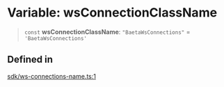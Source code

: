 # Variable: wsConnectionClassName

> `const` **wsConnectionClassName**: `"BaetaWsConnections"` = `'BaetaWsConnections'`

## Defined in

[sdk/ws-connections-name.ts:1](https://github.com/andreisergiu98/baeta/blob/277f62f15bfdecc05d507a84e60b62e5bc08a747/packages/subscriptions-cloudflare/sdk/ws-connections-name.ts#L1)
